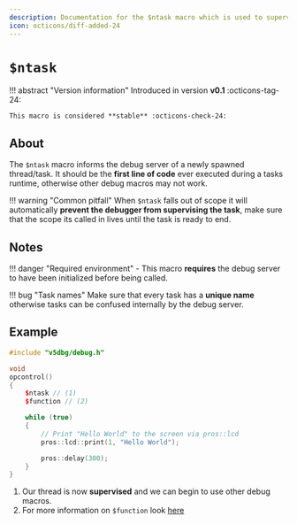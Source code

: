 ```yaml
---
description: Documentation for the $ntask macro which is used to supervise the current task and allow for debugging functionality
icon: octicons/diff-added-24
---
```


# `$ntask`

!!! abstract "Version information"
    Introduced in version **v0.1** :octicons-tag-24:

    This macro is considered **stable** :octicons-check-24:

## About

The `$ntask` macro informs the debug server of a newly spawned thread/task. It should be the **first line of code** ever executed during a tasks runtime, otherwise other debug macros may not work.

!!! warning "Common pitfall"
    When `$ntask` falls out of scope it will automatically **prevent the debugger from supervising the task**, make sure that the scope its called in lives until the task is ready to end.

## Notes

!!! danger "Required environment"
    - This macro **requires** the debug server to have been initialized before being called.

!!! bug "Task names"
    Make sure that every task has a **unique name** otherwise tasks can be confused internally by the debug server.

## Example

```c++ hl_lines="6" linenums="1"
#include "v5dbg/debug.h"

void
opcontrol()
{
    $ntask // (1)
    $function // (2)

    while (true)
    {
        // Print "Hello World" to the screen via pros::lcd
        pros::lcd::print(1, "Hello World");

        pros::delay(300);
    }
}
```

1. Our thread is now **supervised** and we can begin to use other debug macros.
2. For more information on `$function` look [here](./function.md)